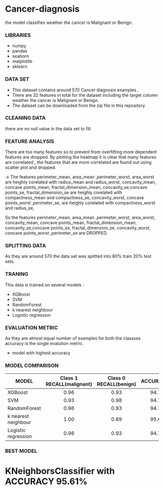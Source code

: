 # Cancer-diagnosis
the model classifies weather the cancer is Malignant or Benign.

### LIBRARIES
* numpy
* pandas
* seaborn
* matplotlib
* sklearn

### DATA SET
* This dataset contains around 570 Cancer diagnosis examples .
* There are 32 features in total for the dataset including the target column weather the cancer is Malignant or Benign.
* The dataset can be downloaded from the zip file in this repository

### CLEANING DATA
there are no null value in the data set to fill

### FEATURE ANALYSIS
There are too many features so to prevent from overfitting more dependent features are dropped. By plotting the heatmap it is clear that many features are correlated , the features that are more correlated
are found out using scatter plot and dropped.

-> The features perimeter_mean, area_mean ,perimeter_worst, area_worst are heighly corelated with radius_mean and radius_worst,
concavity_mean, concave points_mean, fractal_dimension_mean, concavity_se,concave points_se, fractal_dimension_se are heighly corelated with compactness_mean and compactness_se,
concavity_worst, concave points_worst ,perimeter_se, are heighly corelated with compactness_worst and radius_se,

So the features perimeter_mean, area_mean ,perimeter_worst, area_worst, concavity_mean, concave points_mean, fractal_dimension_mean,
concavity_se,concave points_se, fractal_dimension_se, concavity_worst, concave points_worst ,perimeter_se are DROPPED.

### SPLITTING DATA
As they are around 570 the data set was splitted into 80% train 20% test sets.

### TRANING
This data is trained on several models :  
* XGBoost
* SVM
* RandomForest
* k nearest neighbour 
* Logistic regression

### EVALUATION METRIC 
As they are almost equal number of examples for both the classses accuracy is the single evalution metric.
* model with highest accuracy

### MODEL COMPARISON

| MODEL        | Class 1 RECALL(malignant) |      Class 0 RECALL(benign)       | ACCURACY |
| -------------|:-------------------------:|:---------------------------------:| --------:|
| XGBoost      |         0.96              |             0.93                  | 94.73%   |
| SVM          |         0.93              |             0.98                  | 94.73%   |
| RandomForest |         0.96              |             0.93                  | 94.73%   |
| k nearest neighbour |  1.00              |             0.89                  | 95.61%   |
| Logistic regression |  0.96              |             0.93                  | 94.73%   |


### BEST MODEL 
# KNeighborsClassifier with ACCURACY 95.61%

